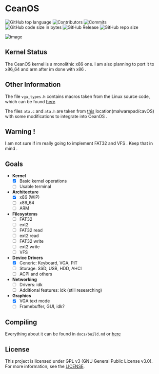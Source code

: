 # CeanOS
![GitHub top language](https://img.shields.io/github/languages/top/asdasda3456/CeanOS)
![Contributors](https://img.shields.io/github/contributors/asdasda3456/CeanOS)
![Commits](https://img.shields.io/github/commit-activity/m/asdasda3456/CeanOS)
![GitHub code size in bytes](https://img.shields.io/github/languages/code-size/asdasda3456/CeanOS)
![GitHub Release](https://img.shields.io/github/v/release/asdasda3456/CeanOS?include_prereleases)
![GitHub repo size](https://img.shields.io/github/repo-size/asdasda3456/CeanOS)

![image](https://github.com/user-attachments/assets/d020d976-7440-4d49-8e8b-25f0f7a2cdd4)

## Kernel Status
The CeanOS kernel is a monolithic x86 one. I am also planning to port it to x86_64 and arm after im done with x86 .

## Other Information
The file `vga_types.h` contains macros taken from the Linux source code, which can be found [here](https://github.com/torvalds/linux/blob/42f7652d3eb527d03665b09edac47f85fb600924/include/video/vga.h).

The files `ata.c` and `ata.h` are taken from [this](https://github.com/malwarepad/cavOS/blob/2ad71233123bf610188cc6d4d3cda30d8e275909/src/kernel/drivers/) location(malwarepad/cavOS) with some modifications to integrate into CeanOS . 

## Warning !
I am not sure if im really going to implement FAT32 and VFS . Keep that in mind .

## Goals
- **Kernel**
  - [x] Basic kernel operations
  - [ ] Usable terminal
- **Architecture**
  - [x] x86 (WIP)
  - [ ] x86_64
  - [ ] ARM
- **Filesystems**
  - [ ] FAT32
  - [ ] ext2
  - [ ] FAT32 read
  - [ ] ext2 read
  - [ ] FAT32 write
  - [ ] ext2 write
  - [ ] VFS
- **Device Drivers**
  - [x] Generic: Keyboard, VGA, PIT
  - [ ] Storage: SSD, USB, HDD, AHCI
  - [ ] ACPI and others
- **Networking**
  - [ ] Drivers: idk
  - [ ] Additional features: idk (still researching)
- **Graphics**
  - [x] VGA text mode
  - [ ] Framebuffer, GUI, idk?

## Compiling
Everything about it can be found in `docs/build.md` or [here](docs/build.md)

## License
This project is licensed under GPL v3 (GNU General Public License v3.0). For more information, see the [LICENSE](LICENSE).
